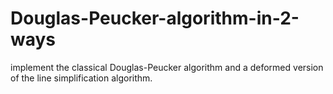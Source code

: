 # Douglas-Peucker-algorithm-in-2-ways
implement the classical Douglas-Peucker algorithm and a deformed version of the line simplification algorithm.
